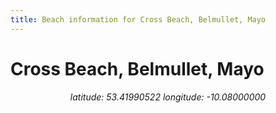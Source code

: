 ```yaml
---
title: Beach information for Cross Beach, Belmullet, Mayo
---
```

# Cross Beach, Belmullet, Mayo 

<div align="center"><i>latitude: 53.41990522 longitude: -10.08000000</i></div>